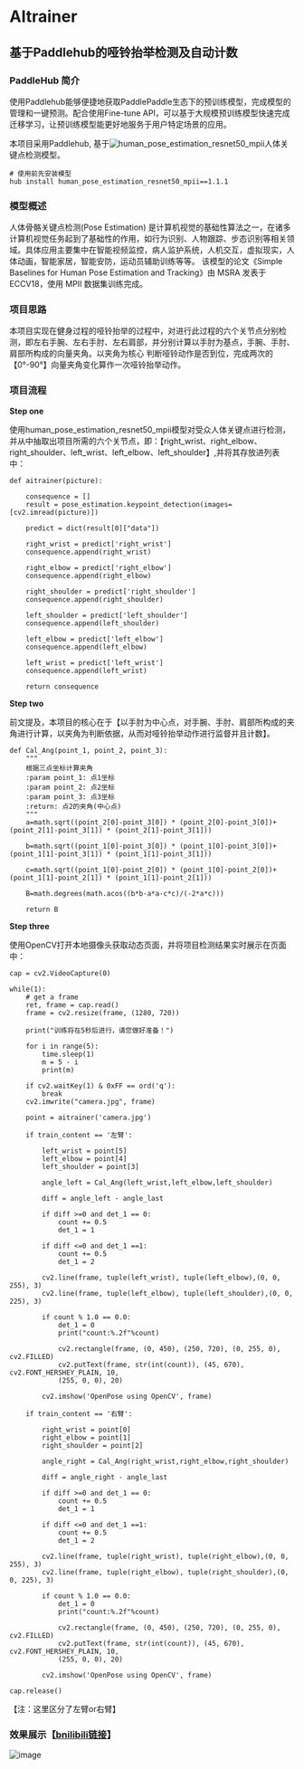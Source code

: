 # AItrainer

## 基于Paddlehub的哑铃抬举检测及自动计数

### PaddleHub 简介

使用Paddlehub能够便捷地获取PaddlePaddle生态下的预训练模型，完成模型的管理和一键预测。配合使用Fine-tune API，可以基于大规模预训练模型快速完成迁移学习，让预训练模型能更好地服务于用户特定场景的应用。

本项目采用Paddlehub, 基于![human_pose_estimation_resnet50_mpii](https://www.paddlepaddle.org.cn/hubdetail?name=human_pose_estimation_resnet50_mpii&en_category=KeyPointDetection)人体关键点检测模型。

```
# 使用前先安装模型
hub install human_pose_estimation_resnet50_mpii==1.1.1
```

### 模型概述

人体骨骼关键点检测(Pose Estimation) 是计算机视觉的基础性算法之一，在诸多计算机视觉任务起到了基础性的作用，如行为识别、人物跟踪、步态识别等相关领域。具体应用主要集中在智能视频监控，病人监护系统，人机交互，虚拟现实，人体动画，智能家居，智能安防，运动员辅助训练等等。 该模型的论文《Simple Baselines for Human Pose Estimation and Tracking》由 MSRA 发表于 ECCV18，使用 MPII 数据集训练完成。

### 项目思路

本项目实现在健身过程的哑铃抬举的过程中，对进行此过程的六个关节点分别检测，即左右手腕、左右手肘、左右肩部，并分别计算以手肘为基点，手腕、手肘、肩部所构成的向量夹角。以夹角为核心 判断哑铃动作是否到位，完成两次的【0°-90°】向量夹角变化算作一次哑铃抬举动作。

### 项目流程

**Step one**

使用human_pose_estimation_resnet50_mpii模型对受众人体关键点进行检测，并从中抽取出项目所需的六个关节点，即：【right_wrist、right_elbow、right_shoulder、left_wrist、left_elbow、left_shoulder】,并将其存放进列表中：

```
def aitrainer(picture):

    consequence = []
    result = pose_estimation.keypoint_detection(images=[cv2.imread(picture)])

    predict = dict(result[0]["data"])

    right_wrist = predict['right_wrist']
    consequence.append(right_wrist)

    right_elbow = predict['right_elbow']
    consequence.append(right_elbow)

    right_shoulder = predict['right_shoulder']
    consequence.append(right_shoulder)

    left_shoulder = predict['left_shoulder']
    consequence.append(left_shoulder)

    left_elbow = predict['left_elbow']
    consequence.append(left_elbow)

    left_wrist = predict['left_wrist']
    consequence.append(left_wrist)

    return consequence

```

**Step two**

前文提及，本项目的核心在于【以手肘为中心点，对手腕、手肘、肩部所构成的夹角进行计算，以夹角为判断依据，从而对哑铃抬举动作进行监督并且计数】。

```
def Cal_Ang(point_1, point_2, point_3):
    """
    根据三点坐标计算夹角
    :param point_1: 点1坐标
    :param point_2: 点2坐标
    :param point_3: 点3坐标
    :return: 点2的夹角(中心点)
    """
    a=math.sqrt((point_2[0]-point_3[0]) * (point_2[0]-point_3[0])+(point_2[1]-point_3[1]) * (point_2[1]-point_3[1]))

    b=math.sqrt((point_1[0]-point_3[0]) * (point_1[0]-point_3[0])+(point_1[1]-point_3[1]) * (point_1[1]-point_3[1]))

    c=math.sqrt((point_1[0]-point_2[0]) * (point_1[0]-point_2[0])+(point_1[1]-point_2[1]) * (point_1[1]-point_2[1]))
    
    B=math.degrees(math.acos((b*b-a*a-c*c)/(-2*a*c)))

    return B
```

**Step three**

使用OpenCV打开本地摄像头获取动态页面，并将项目检测结果实时展示在页面中：
```
cap = cv2.VideoCapture(0)

while(1):
    # get a frame
    ret, frame = cap.read()
    frame = cv2.resize(frame, (1280, 720))

    print("训练将在5秒后进行，请您做好准备！")

    for i in range(5):
        time.sleep(1)
        m = 5 - i
        print(m)

    if cv2.waitKey(1) & 0xFF == ord('q'):
        break  
    cv2.imwrite("camera.jpg", frame)

    point = aitrainer('camera.jpg')

    if train_content == '左臂':

        left_wrist = point[5]
        left_elbow = point[4]
        left_shoulder = point[3]

        angle_left = Cal_Ang(left_wrist,left_elbow,left_shoulder)

        diff = angle_left - angle_last

        if diff >=0 and det_1 == 0:
            count += 0.5
            det_1 = 1 
    
        if diff <=0 and det_1 ==1:
            count += 0.5
            det_1 = 2

        cv2.line(frame, tuple(left_wrist), tuple(left_elbow),(0, 0, 255), 3)
        cv2.line(frame, tuple(left_elbow), tuple(left_shoulder),(0, 0, 225), 3)

        if count % 1.0 == 0.0:
            det_1 = 0
            print("count:%.2f"%count)

            cv2.rectangle(frame, (0, 450), (250, 720), (0, 255, 0), cv2.FILLED)
            cv2.putText(frame, str(int(count)), (45, 670), cv2.FONT_HERSHEY_PLAIN, 10,
            (255, 0, 0), 20)

        cv2.imshow('OpenPose using OpenCV', frame)

    if train_content == '右臂':

        right_wrist = point[0]
        right_elbow = point[1]
        right_shoulder = point[2]

        angle_right = Cal_Ang(right_wrist,right_elbow,right_shoulder)

        diff = angle_right - angle_last

        if diff >=0 and det_1 == 0:
            count += 0.5
            det_1 = 1 
    
        if diff <=0 and det_1 ==1:
            count += 0.5
            det_1 = 2

        cv2.line(frame, tuple(right_wrist), tuple(right_elbow),(0, 0, 255), 3)
        cv2.line(frame, tuple(right_elbow), tuple(right_shoulder),(0, 0, 225), 3)

        if count % 1.0 == 0.0:
            det_1 = 0
            print("count:%.2f"%count)

            cv2.rectangle(frame, (0, 450), (250, 720), (0, 255, 0), cv2.FILLED)
            cv2.putText(frame, str(int(count)), (45, 670), cv2.FONT_HERSHEY_PLAIN, 10,
            (255, 0, 0), 20)

        cv2.imshow('OpenPose using OpenCV', frame)

cap.release()
```
【注：这里区分了左臂or右臂】

### 效果展示【[bnilibili链接](https://www.bilibili.com/video/BV1cU4y1N7Yo/)】

![image](https://user-images.githubusercontent.com/58030051/133214015-b9211570-4b9f-48a5-9edb-f2dac00b0d18.png)


